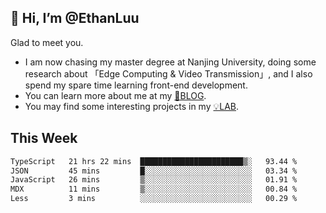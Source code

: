 ## 👋 Hi, I’m @EthanLuu

Glad to meet you.

- I am now chasing my master degree at Nanjing University, doing some research about 「Edge Computing & Video Transmission」, and I also spend my spare time learning front-end development.
- You can learn more about me at my [📝BLOG](https://blog.ethanloo.cn).
- You may find some interesting projects in my [💡LAB](https://lab.ethanloo.cn).

## This Week
<!--START_SECTION:waka-->

```txt
TypeScript   21 hrs 22 mins  ███████████████████████▒░   93.44 %
JSON         45 mins         █░░░░░░░░░░░░░░░░░░░░░░░░   03.34 %
JavaScript   26 mins         ▒░░░░░░░░░░░░░░░░░░░░░░░░   01.91 %
MDX          11 mins         ▒░░░░░░░░░░░░░░░░░░░░░░░░   00.84 %
Less         3 mins          ░░░░░░░░░░░░░░░░░░░░░░░░░   00.29 %
```

<!--END_SECTION:waka-->
